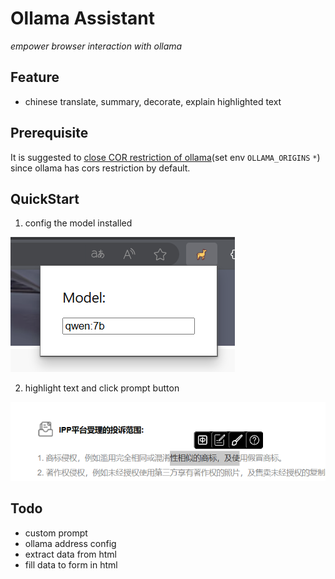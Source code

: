 # Ollama Assistant

*empower browser interaction with ollama*

## Feature

* chinese translate, summary, decorate, explain highlighted text

## Prerequisite

It is suggested to [close COR restriction of ollama](https://github.com/ollama/ollama/blob/main/docs/faq.md)(set env `OLLAMA_ORIGINS` `*`) since ollama has cors restriction by default.

## QuickStart

1. config the model installed

![model_config](./img//model_config.png)

2. highlight text and click prompt button

![highlight](./img/highlight.png)

## Todo

* custom prompt
* ollama address config
* extract data from html
* fill data to form in html
